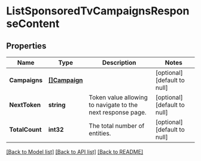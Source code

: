 # ListSponsoredTvCampaignsResponseContent

## Properties
Name | Type | Description | Notes
------------ | ------------- | ------------- | -------------
**Campaigns** | [**[]Campaign**](Campaign.md) |  | [optional] [default to null]
**NextToken** | **string** | Token value allowing to navigate to the next response page. | [optional] [default to null]
**TotalCount** | **int32** | The total number of entities. | [optional] [default to null]

[[Back to Model list]](../README.md#documentation-for-models) [[Back to API list]](../README.md#documentation-for-api-endpoints) [[Back to README]](../README.md)


